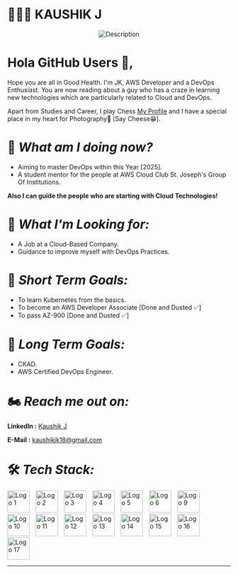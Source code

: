 🏌🏽‍♂️ KAUSHIK J
=

<p align="center">
  <img src="https://media.giphy.com/media/CrFLL3CnRpw5ddlBMm/giphy.gif?cid=ecf05e47iib4ybu0ezfwqfu43gsfetthpxdcmfl25k0ijfs2&ep=v1_gifs_search&rid=giphy.gif&ct=g" alt="Description">
</p>


**Hola GitHub Users 🐺,**
=

Hope you are all in Good Health. I'm JK, AWS Developer and a DevOps Enthusiast. You are now reading about a guy who has a craze in learning new technologies which are particularly related to Cloud and DevOps. 

Apart from Studies and Career, I play Chess [My Profile](https://www.chess.com/member/jk_scientist) and I have a special place in my heart for Photography📸 [Say Cheese😁].

🐣 _**What am I doing now?**_
=
- Aiming to master DevOps within this Year [2025].
- A student mentor for the people at AWS Cloud Club St. Joseph's Group Of Institutions.
  
**Also I can guide the people who are starting with Cloud Technologies!**

👀 _**What I'm Looking for:**_
=

- A Job at a Cloud-Based Company.
- Guidance to improve myself with DevOps Practices.

🚩 _**Short Term Goals:**_
=

- To learn Kubernetes from the basics.
- To become an AWS Developer Associate [Done and Dusted ✅]
- To pass AZ-900 [Done and Dusted ✅]

🏁 _**Long Term Goals:**_
=

- CKAD.
- AWS Certified DevOps Engineer.
  
🏍 _**Reach me out on:**_
=

**LinkedIn :** [Kaushik J](www.linkedin.com/in/kaushik-jk)

**E-Mail :** [kaushikjk18@gmail.com](kaushikjk18@gmail.com)

🛠 _**Tech Stack:**_
=
<p>
  <img src="https://github.com/JKSCIENTIST/JKSCIENTIST/assets/136571338/250dbd37-62ea-49bd-82a5-a47b7642b351" alt="Logo 1" width="50" height="50" style="margin-right: 10px;" />
  <img src="https://github.com/JKSCIENTIST/JKSCIENTIST/assets/136571338/5771be5c-92b0-458f-930e-b71ccbdef1f6" alt="Logo 2" width="50" height="50" style="margin-right: 10px;" />
  <img src="https://github.com/JKSCIENTIST/JKSCIENTIST/assets/136571338/cf6302fd-10a1-4732-8145-38d721e10f68" alt="Logo 3" width="50" height="50" style="margin-right: 10px;" />
  <img src="https://github.com/JKSCIENTIST/JKSCIENTIST/assets/136571338/2729af3a-b669-425c-b269-83059422d44f" alt="Logo 4" width="50" height="50" style="margin-right: 10px;" />
  <img src="https://github.com/JKSCIENTIST/JKSCIENTIST/assets/136571338/3d561894-1f45-468c-996d-58ef629de741" alt="Logo 5" width="50" height="50" style="margin-right: 10px;" />
  <img src="https://github.com/JKSCIENTIST/JKSCIENTIST/assets/136571338/d1dbb48e-f704-4bb0-b15c-a76ce0ff6440" alt="Logo 6" width="50" height="50" style="margin-right: 10px;" />
  <img src="https://github.com/JKSCIENTIST/JKSCIENTIST/assets/136571338/75c34474-01b4-4e97-a263-e71eab89b040" alt="Logo 9" width="50" height="50" style="margin-right: 10px;" />
  <img src="https://github.com/JKSCIENTIST/JKSCIENTIST/assets/136571338/25399adc-d463-47f3-8690-eeae60561aa5" alt="Logo 10" width="50" height="50" style="margin-right: 10px;" />
  <img src="https://github.com/JKSCIENTIST/JKSCIENTIST/assets/136571338/7de10573-c4a6-4ee3-b513-53e850b4a4f2" alt="Logo 11" width="50" height="50" style="margin-right: 10px;" />
  <img src="https://github.com/JKSCIENTIST/JKSCIENTIST/assets/136571338/d830d6f7-9576-45ae-ae68-c704cd41f9f0" alt="Logo 12" width="50" height="50" style="margin-right: 10px;" />
  <img src="https://github.com/JKSCIENTIST/JKSCIENTIST/assets/136571338/3de77151-9a03-4f24-9884-2b9ef3f2aeb4" alt="Logo 13" width="50" height="50" style="margin-right: 10px;" />
  <img src="https://github.com/JKSCIENTIST/JKSCIENTIST/assets/136571338/5b24af99-ba26-478d-ba1c-f5581a33c8fc" alt="Logo 14" width="50" height="50" style="margin-right: 10px;" />
  <img src="https://github.com/JKSCIENTIST/JKSCIENTIST/assets/136571338/50b6d19a-70b4-4195-b7c5-51be7fc4b866" alt="Logo 15" width="50" height="50" style="margin-right: 10px;" />
  <img src="https://github.com/JKSCIENTIST/JKSCIENTIST/assets/136571338/a4ba18a0-64fd-476c-aa69-f17c6d1d38c3" alt="Logo 16" width="50" height="50" style="margin-right: 10px;" />
  <img src="https://github.com/JKSCIENTIST/JKSCIENTIST/assets/136571338/3c129646-ae5e-44f7-911c-453b417f8a59" alt="Logo 17" width="50" height="50" style="margin-right: 10px;" />
</p>

</p>

---




 








<!--
**JKSCIENTIST/JKSCIENTIST** is a ✨ _special_ ✨ repository because its `README.md` (this file) appears on your GitHub profile.

Here are some ideas to get you started:


- 🔭 I’m currently working on ...
- 🌱 I’m currently learning ...
- 👯 I’m looking to collaborate on ...
- 🤔 I’m looking for help with ...
- 💬 Ask me about ...
- 📫 How to reach me: ...
- 😄 Pronouns: ...
- ⚡ Fun fact: ...
-->
